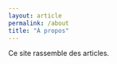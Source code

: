```yaml
---
layout: article
permalink: /about
title: "À propos" 
---
```


<div>
Ce site rassemble des articles.
</div><!-- /.tiles -->
